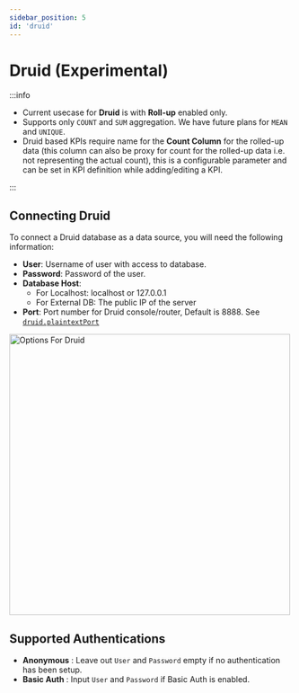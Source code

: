 ```yaml
---
sidebar_position: 5
id: 'druid'
---
```


# Druid (Experimental)

:::info

- Current usecase for <strong>Druid</strong> is with <strong>Roll-up</strong> enabled only.
- Supports only `COUNT` and `SUM` aggregation. We have future plans for `MEAN` and `UNIQUE`.
- Druid based KPIs require name for the <strong>Count Column</strong> for the rolled-up data (this column can also be proxy for count for the rolled-up data i.e. not representing the actual count), this is a configurable parameter and can be set in KPI definition while adding/editing a KPI.

:::


## Connecting Druid

To connect a Druid database as a data source, you will need the following information:

* **User**: Username of user with access to database.
* **Password**: Password of the user.
* **Database Host**:
    * For Localhost: localhost or 127.0.0.1
    * For External DB: The public IP of the server 
* **Port**: Port number for Druid console/router, Default is 8888. See [`druid.plaintextPort`](https://druid.apache.org/docs/latest/configuration/index.html#router)



<img alt="Options For Druid" src="/img/connecting-to-data-sources/druid.png" width="500" />


## Supported Authentications

- **Anonymous** : Leave out `User` and `Password` empty if no authentication has been setup.
- **Basic Auth** : Input `User` and `Password` if Basic Auth is enabled.


